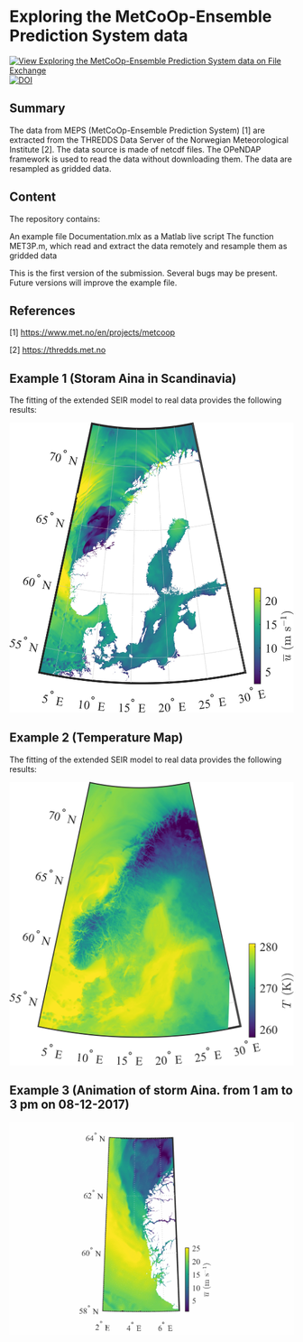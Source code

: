 # Exploring the MetCoOp-Ensemble Prediction System data

[![View Exploring the MetCoOp-Ensemble Prediction System data on File Exchange](https://www.mathworks.com/matlabcentral/images/matlab-file-exchange.svg)](https://se.mathworks.com/matlabcentral/fileexchange/89022-exploring-the-metcoop-ensemble-prediction-system-data)
[![DOI](https://zenodo.org/badge/DOI/10.5281/zenodo.4636108.svg)](https://doi.org/10.5281/zenodo.4636108)

## Summary

The data from MEPS (MetCoOp-Ensemble Prediction System) [1] are extracted from the THREDDS Data Server of the Norwegian Meteorological Institute [2]. The data source is made of netcdf files. The OPeNDAP framework is used to read the data without downloading them. The data are resampled as gridded data.

## Content

The repository contains:

An example file Documentation.mlx as a Matlab live script
The function MET3P.m, which read and extract the data remotely and resample them as gridded data

This is the first version of the submission. Several bugs may be present. Future versions will improve the example file.

## References

[1] https://www.met.no/en/projects/metcoop

[2] https://thredds.met.no


## Example 1 (Storam Aina in Scandinavia) 

The fitting of the extended SEIR model to real data provides the following results:

![stormAina](stormAina_onlySea.jpg)


## Example 2 (Temperature Map) 

The fitting of the extended SEIR model to real data provides the following results:

![Temperature map during storm Aina](Temperature_map.jpg)


## Example 3 (Animation of storm Aina. from 1 am to 3 pm on 08-12-2017) 

![nice gif](sotrm_Norway_animated.gif)
